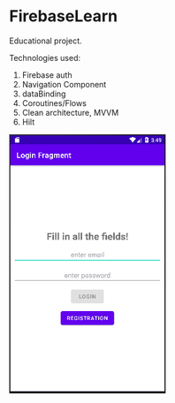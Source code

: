 # FirebaseLearn

Educational project.

Technologies used:
1. Firebase auth
2. Navigation Component
3. dataBinding
4. Coroutines/Flows
5. Clean architecture, MVVM
6. Hilt

<img alt="FireBaseLearnDemo" src="https://github.com/aleh-god/FirebaseLearn/blob/master/FireBaseLearnDemo.gif" />